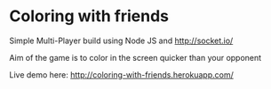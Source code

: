 # Coloring with friends

Simple Multi-Player build using Node JS and http://socket.io/

Aim of the game is to color in the screen quicker than your opponent

Live demo here: http://coloring-with-friends.herokuapp.com/

